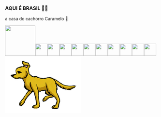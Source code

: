 ### AQUI É BRASIL  🍺✊
a casa do cachorro Caramelo 🦮


<img src="https://github.githubassets.com/images/mona-loading-dark.gif" data-canonical-src="https://github.githubassets.com/images/mona-loading-dark.gif" width="100" height="100" /><img src="https://github.githubassets.com/images/mona-loading-dark.gif" data-canonical src="https://github.githubassets.com/images/mona-loading-dark.gif" width="40" height="40" /><img src="https://github.githubassets.com/images/mona-loading-dark.gif" data-canonical-src="https://github.githubassets.com/images/mona-loading-dark.gif" width="40" height="40" /><img src="https://github.githubassets.com/images/mona-loading-dark.gif" data-canonical-src="https://github.githubassets.com/images/mona-loading-dark.gif" width="40" height="40" /><img src="https://github.githubassets.com/images/mona-loading-dark.gif" data-canonical-src="https://github.githubassets.com/images/mona-loading-dark.gif" width="40" height="40" /><img src="https://github.githubassets.com/images/mona-loading-dark.gif" data-canonical-src="https://github.githubassets.com/images/mona-loading-dark.gif" width="40" height="40" /><img src="https://github.githubassets.com/images/mona-loading-dark.gif" data-canonical-src="https://github.githubassets.com/images/mona-loading-dark.gif" width="40" height="40" /><img src="https://github.githubassets.com/images/mona-loading-dark.gif" data-canonical-src="https://github.githubassets.com/images/mona-loading-dark.gif" width="40" height="40" /><img src="https://github.githubassets.com/images/mona-loading-dark.gif" data-canonical-src="https://github.githubassets.com/images/mona-loading-dark.gif" width="40" height="40" /><img src="https://github.githubassets.com/images/mona-loading-dark.gif" data-canonical-src="https://github.githubassets.com/images/mona-loading-dark.gif" width="40" height="40" /><img src="https://github.githubassets.com/images/mona-loading-dark.gif" data-canonical-src="https://github.githubassets.com/images/mona-loading-dark.gif" width="40" height="40" /><img src="https://github.com/atorresbr/atorresbr/blob/main/img/caramelo-esquerda.gif" data-canonical-src="https://github.com/atorresbr/atorresbr/blob/main/img/caramelo-esquerda.gif" width="252" height="186" />
